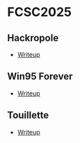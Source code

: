 # FCSC2025

## Hackropole
- [Writeup](/Hackropole/writeup.md)

## Win95 Forever
- [Writeup](/Win95%20Forever/writeup.md)

## Touillette

- [Writeup](/Touillette/writeup.md)